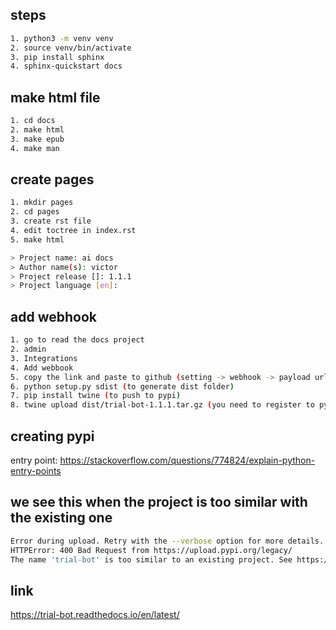 ## steps
```bash
1. python3 -m venv venv
2. source venv/bin/activate
3. pip install sphinx
4. sphinx-quickstart docs
```
## make html file
```bash
1. cd docs
2. make html
3. make epub
4. make man
```

## create pages
```bash
1. mkdir pages
2. cd pages
3. create rst file
4. edit toctree in index.rst
5. make html
```

```bash
> Project name: ai docs
> Author name(s): victor
> Project release []: 1.1.1
> Project language [en]:
```

## add webhook
```bash
1. go to read the docs project 
2. admin
3. Integrations
4. Add webbook
5. copy the link and paste to github (setting -> webhook -> payload url)
6. python setup.py sdist (to generate dist folder)
7. pip install twine (to push to pypi)
8. twine upload dist/trial-bot-1.1.1.tar.gz (you need to register to pypi first)
```

## creating pypi
entry point: https://stackoverflow.com/questions/774824/explain-python-entry-points

## we see this when the project is too similar with the existing one
```bash
Error during upload. Retry with the --verbose option for more details.
HTTPError: 400 Bad Request from https://upload.pypi.org/legacy/
The name 'trial-bot' is too similar to an existing project. See https://pypi.org/help/#project-name for more information.

```
## link
https://trial-bot.readthedocs.io/en/latest/